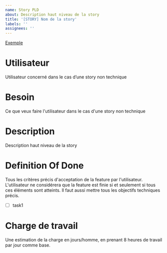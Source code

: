 ```yaml
---
name: Story PLD
about: Description haut niveau de la story
title: '[STORY] Nom de la story'
labels: ''
assignees: ''
---
```


[Exemple](https://cdn.discordapp.com/attachments/782629890376990773/831217991508557834/DeepinScreenshot_select-area_20210412192315.png)

# Utilisateur

Utilisateur concerné dans le cas d’une story non technique

# Besoin

Ce que veux faire l'utilisateur dans le cas d'une story non technique

# Description

Description haut niveau de la story

# Definition Of Done

Tous les critères précis d'acceptation de la feature par l'utilisateur. L'utilisateur ne considérera que la feature est finie si et seulement si tous ces éléments sont atteints.
Il faut aussi mettre tous les objectifs techniques précis.

- [ ] task1

# Charge de travail

Une estimation de la charge en jours/homme, en prenant 8 heures de travail par jour
comme base.
